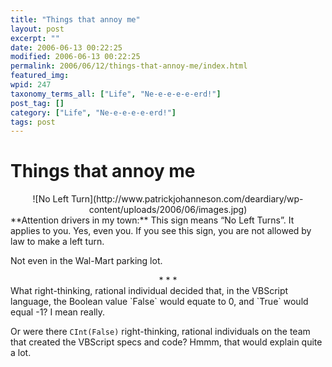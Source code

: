 ```yaml
---
title: "Things that annoy me"
layout: post
excerpt: ""
date: 2006-06-13 00:22:25
modified: 2006-06-13 00:22:25
permalink: 2006/06/12/things-that-annoy-me/index.html
featured_img: 
wpid: 247
taxonomy_terms_all: ["Life", "Ne-e-e-e-e-erd!"]
post_tag: []
category: ["Life", "Ne-e-e-e-e-erd!"]
tags: post
---
```


# Things that annoy me

<div align="center">![No Left Turn](http://www.patrickjohanneson.com/deardiary/wp-content/uploads/2006/06/images.jpg)</div>**Attention drivers in my town:** This sign means “No Left Turns”. It applies to you. Yes, even you. If you see this sign, you are not allowed by law to make a left turn.

Not even in the Wal-Mart parking lot.

<div align="center">* * *</div>What right-thinking, rational individual decided that, in the VBScript language, the Boolean value `False` would equate to 0, and `True` would equal -1? I mean really.

Or were there `CInt(False)` right-thinking, rational individuals on the team that created the VBScript specs and code? Hmmm, that would explain quite a lot.